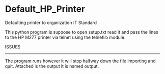 # Default_HP_Printer
Defaulting printer to organization IT Standard

This python program is suppose to open setup.txt read it and pass the lines to the HP M277 printer via telnet using the telnetlib module.

ISSUES
______

The program runs however it will stop halfway down the file importing and quit. Attached is the output it is named output.
